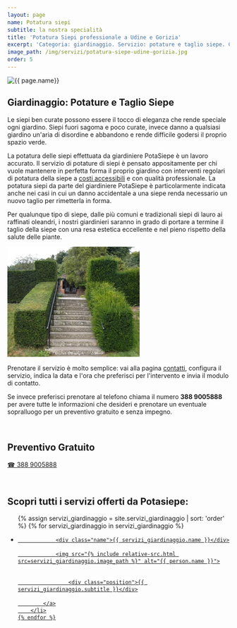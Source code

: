 ```yaml
---
layout: page
name: Potatura siepi
subtitle: la nostra specialità
title: 'Potatura Siepi professionale a Udine e Gorizia'
excerpt: 'Categoria: giardinaggio. Servizio: potature e taglio siepe. Chiedi un preventivo gratuito per potatura e taglio siepe a Giardiniere POTASIEPE. Scopri i prezzi.'
image_path: /img/servizi/potatura-siepe-udine-gorizia.jpg
order: 5
---
```

<img src="{{ page.image_path }}" alt="{{ page.name}}" title="{{ page.name }}"/>

## Giardinaggio: Potature e Taglio Siepe

Le siepi ben curate possono essere il tocco di eleganza che rende speciale ogni giardino. Siepi fuori sagoma e poco curate, invece danno a qualsiasi giardino un'aria di disordine e abbandono e rende difficile godersi il proprio spazio verde.

La potatura delle siepi effettuata da giardiniere PotaSiepe è un lavoro accurato. Il servizio di potature di siepi è pensato appositamente per chi vuole mantenere in perfetta forma il proprio giardino con interventi regolari di potatura della siepe a [costi accessibili](/prezzi/) e con qualità professionale. La potatura siepi da parte del giardiniere PotaSiepe è particolarmente indicata anche nei casi in cui un danno accidentale a una siepe renda necessario un nuovo taglio per rimetterla in forma.

Per qualunque tipo di siepe, dalle più comuni e tradizionali siepi di lauro ai raffinati oleandri, i nostri giardinieri saranno in grado di portare a termine il taglio della siepe con una resa estetica eccellente e nel pieno rispetto della salute delle piante.

![lauro-e-altre-varieta](/img/prima-e-dopo-la-potatura.jpg  "confronto prima e dopo una potatura accurata della siepe")

Prenotare il servizio è molto semplice: vai alla pagina [contatti](/contatti/), configura il servizio, indica la data e l'ora che preferisci per l'intervento e invia il modulo di contatto.

Se invece preferisci prenotare al telefono chiama il numero **388 9005888** per avere tutte le informazioni che desideri e prenotare un eventuale sopralluogo per un preventivo gratuito e senza impegno.

<br/>
<div class="text-center">
  <h2>Preventivo Gratuito</h2>
  <a title="numero di telefono di Potasiepe Giardiniere +393889005888" href="tel:+393889005888" class="button">&#9742; 388 9005888</a>
</div>
<br/><br/>

## Scopri tutti i servizi offerti da Potasiepe:

<div class="list-collection">
<ul>
  {% assign servizi_giardinaggio = site.servizi_giardinaggio | sort: 'order' %}
  {% for servizi_giardinaggio in servizi_giardinaggio %}
		<li>
			<a href="{{ site.baseurl }}{{ servizi_giardinaggio.url }}">

				<div class="name">{{ servizi_giardinaggio.name }}</div>

				<img src="{% include relative-src.html src=servizi_giardinaggio.image_path %}" alt="{{ person.name }}">


					<div class="position">{{ servizi_giardinaggio.subtitle }}</div>

			</a>
		</li>
	{% endfor %}

</ul>
</div>
